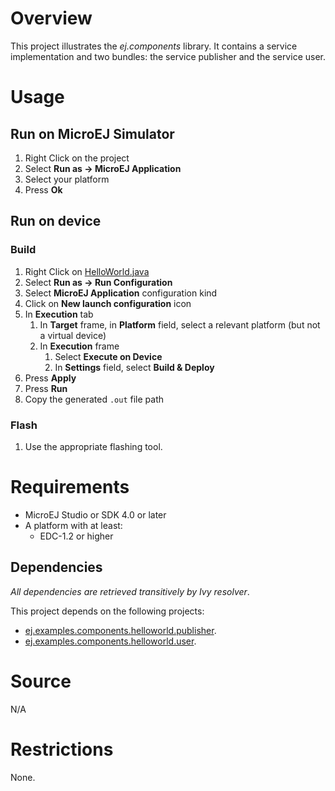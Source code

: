 # Overview
This project illustrates the _ej.components_ library.
It contains a service implementation and two bundles: the service publisher and the service user.

# Usage
## Run on MicroEJ Simulator
1. Right Click on the project
2. Select **Run as -> MicroEJ Application**
3. Select your platform 
4. Press **Ok**

## Run on device
### Build
1. Right Click on [HelloWorld.java](src/main/java/ej/examples/components/helloworld/HelloWorld.java)
2. Select **Run as -> Run Configuration** 
3. Select **MicroEJ Application** configuration kind
4. Click on **New launch configuration** icon
5. In **Execution** tab
	1. In **Target** frame, in **Platform** field, select a relevant platform (but not a virtual device)
	2. In **Execution** frame
		1. Select **Execute on Device**
		2. In **Settings** field, select **Build & Deploy**
6. Press **Apply**
7. Press **Run**
8. Copy the generated `.out` file path

### Flash
1. Use the appropriate flashing tool.

# Requirements
* MicroEJ Studio or SDK 4.0 or later
* A platform with at least:
	* EDC-1.2 or higher

## Dependencies
_All dependencies are retrieved transitively by Ivy resolver_.

This project depends on the following projects:
 * [ej.examples.components.helloworld.publisher](ej.examples.components.helloworld.publisher/).
 * [ej.examples.components.helloworld.user](ej.examples.components.helloworld.user/).
 
# Source
N/A

# Restrictions
None.
